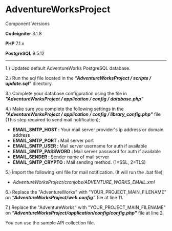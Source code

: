 # AdventureWorksProject

Component Versions

<b>Codeigniter</b> 3.1.8

<b>PHP</b> 7.1.x

<b>PostgreSQL</b> 9.5.12
<hr>

<p>1.) Updated default AdventureWorks PostgreSQL database.</p>
<p>2.) Run the sql file located in the <b><i>"AdventureWorksProject / scripts / update.sql"</i></b> directory.</p>
<p>3.) Complete your database configuration using the file in <b><i>"AdventureWorksProject / application / config / database.php"</i></b></p>
<p>4.) Make sure you complete the following settings in the <b><i>"AdventureWorksProject / application / config / library_config.php"</i></b> file (This step required to send mail notification);</p>
<ul>
<li><b>EMAIL_SMTP_HOST : </b>Your mail server provider's ip address or domain address</li>
<li><b>EMAIL_SMTP_PORT : </b>Mail server port</li>
<li><b>EMAIL_SMTP_USER : </b>Mail server username for auth if available</li>
<li><b>EMAIL_SMTP_PASSWORD : </b>Mail server password for auth if available</li>
<li><b>EMAIL_SENDER : </b>Sender name of mail server</li>
<li><b>EMAIL_SMTP_CRYPTO : </b>Mail sending method. (1=SSL, 2=TLS)</li>
</ul>
<p>5.) İmport the following xml file for mail notification. (It will run the .bat file);</p>
<ul>
<li><i>AdventureWorksProject/cronjobs/ADVENTURE_WORKS_EMAIL.xml</i></li>
</ul>
<p>6.) Replace the "AdventureWorks" with "YOUR_PROJECT_MAIN_FILENAME" on <b><i>"AdventureWorksProject/web.config"</i></b> file at line 11.</p>
<p>7.) Replace the "AdventureWorks" with "YOUR_PROJECT_MAIN_FILENAME" on <b><i>"AdventureWorksProject/application/config/config.php"</i></b> file at line 2.</p>

<p>You can use the sample API collection file.</p>
